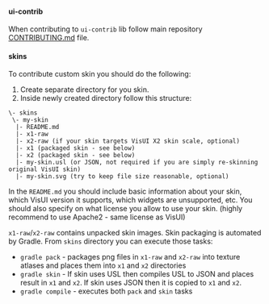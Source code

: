 #### ui-contrib

When contributing to `ui-contrib` lib follow main repository [CONTRIBUTING.md](https://github.com/kotcrab/vis-editor/blob/master/CONTRIBUTING.md) file.

#### skins

To contribute custom skin you should do the following:

1. Create separate directory for you skin.
2. Inside newly created directory follow this structure:
```
\- skins
 \- my-skin
  |- README.md
  |- x1-raw
  |- x2-raw (if your skin targets VisUI X2 skin scale, optional)
  |- x1 (packaged skin - see below)
  |- x2 (packaged skin - see below)
  |- my-skin.usl (or JSON, not required if you are simply re-skinning original VisUI skin)
  |- my-skin.svg (try to keep file size reasonable, optional)
```

In the `README.md` you should include basic information about your skin, which VisUI version it supports, which widgets are unsupported, etc. You should also specify on what
license you allow to use your skin. (highly recommend to use Apache2 - same license as VisUI)

`x1-raw`/`x2-raw` contains unpacked skin images. Skin packaging is automated by Gradle. From `skins` directory you can execute those tasks:

- `gradle pack` - packages png files in `x1-raw` and `x2-raw` into texture atlases and places them into `x1` and `x2` directories
- `gradle skin` - If skin uses USL then compiles USL to JSON and places result in `x1` and `x2`. If skin uses JSON then it is copied to `x1` and `x2`.
- `gradle compile` - executes both `pack` and `skin` tasks
